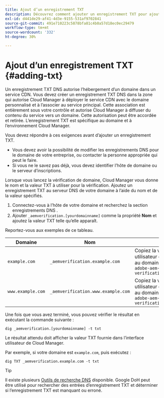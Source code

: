 ```yaml
---
title: Ajout d’un enregistrement TXT
description: Découvrez comment ajouter un enregistrement TXT pour ajouter un nom de domaine personnalisé dans Cloud Manager.
exl-id: d441de29-af41-4d3e-9155-531af9702841
source-git-commit: 491e710223c5878bfa81c4b0a57d18ec0ec29479
workflow-type: tm+mt
source-wordcount: '332'
ht-degree: 30%

---
```


# Ajout d’un enregistrement TXT {#adding-txt}

Un enregistrement TXT DNS autorise l’hébergement d’un domaine dans un service CDN. Vous devez créer un enregistrement TXT DNS dans la zone qui autorise Cloud Manager à déployer le service CDN avec le domaine personnalisé et à l’associer au service principal. Cette association est entièrement sous votre contrôle et autorise Cloud Manager à diffuser du contenu du service vers un domaine. Cette autorisation peut être accordée et retirée. L’enregistrement TXT est spécifique au domaine et à l’environnement Cloud Manager.

Vous devez répondre à ces exigences avant d’ajouter un enregistrement TXT.

* Vous devez avoir la possibilité de modifier les enregistrements DNS pour le domaine de votre entreprise, ou contacter la personne appropriée qui peut le faire.
* Si vous ne le savez pas déjà, vous devez identifier l’hôte de domaine ou le serveur d’inscriptions.

Lorsque vous lancez la vérification de domaine, Cloud Manager vous donne le nom et la valeur TXT à utiliser pour la vérification. Ajoutez un enregistrement TXT au serveur DNS de votre domaine à l’aide du nom et de la valeur spécifiés.

1. Connectez-vous à l’hôte de votre domaine et recherchez la section enregistrements DNS .
1. Ajouter `_aemverification.[yourdomainname]` comme la propriété **Nom** et ajoutez la valeur TXT telle qu’elle apparaît.

Reportez-vous aux exemples de ce tableau.

| Domaine | Nom | Valeur TXT |
|--- |--- |---|
| `example.com` | `_aemverification.example.com` | Copiez la valeur entière affichée dans l’interface utilisateur de Cloud Manager. Cela est spécifique au domaine et à l’environnement. Par exemple : <br>`adobe-aem-verification=example.com/[program]/[env]/..*` |
| `www.example.com` | `_aemverification.www.example.com` | Copiez la valeur entière affichée dans l’interface utilisateur de Cloud Manager. Cela est spécifique au domaine et à l’environnement. Par exemple : <br>`adobe-aem-verification=www.example.com/[program]/[env]/..*` |

Une fois que vous avez terminé, vous pouvez vérifier le résultat en exécutant la commande suivante :

```shell
dig _aemverification.[yourdomainname] -t txt
```

Le résultat attendu doit afficher la valeur TXT fournie dans l’interface utilisateur de Cloud Manager.

Par exemple, si votre domaine est `example.com`, puis exécutez :

```shell
dig TXT _aemverification.example.com -t txt
```

>[!TIP]
>
>Il existe plusieurs [Outils de recherche DNS](https://www.ultratools.com/tools/dnsLookup) disponible. Google DoH peut être utilisé pour rechercher des entrées d’enregistrement TXT et déterminer si l’enregistrement TXT est manquant ou erroné.
